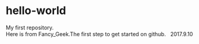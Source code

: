 # hello-world
My first repository.  
Here is from Fancy_Geek.The first step to get started on github.  
                  2017.9.10
